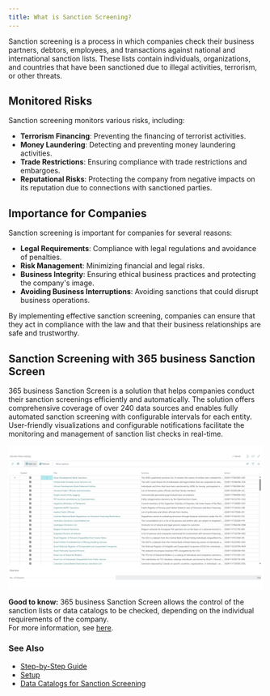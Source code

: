 ```yaml
---
title: What is Sanction Screening?
---
```

Sanction screening is a process in which companies check their business partners, debtors, employees, and transactions against national and international sanction lists. These lists contain individuals, organizations, and countries that have been sanctioned due to illegal activities, terrorism, or other threats.

## Monitored Risks

Sanction screening monitors various risks, including:
- **Terrorism Financing**: Preventing the financing of terrorist activities.
- **Money Laundering**: Detecting and preventing money laundering activities.
- **Trade Restrictions**: Ensuring compliance with trade restrictions and embargoes.
- **Reputational Risks**: Protecting the company from negative impacts on its reputation due to connections with sanctioned parties.

## Importance for Companies

Sanction screening is important for companies for several reasons:
- **Legal Requirements**: Compliance with legal regulations and avoidance of penalties.
- **Risk Management**: Minimizing financial and legal risks.
- **Business Integrity**: Ensuring ethical business practices and protecting the company's image.
- **Avoiding Business Interruptions**: Avoiding sanctions that could disrupt business operations.

By implementing effective sanction screening, companies can ensure that they act in compliance with the law and that their business relationships are safe and trustworthy.

## Sanction Screening with 365 business Sanction Screen

365 business Sanction Screen is a solution that helps companies conduct their sanction screenings efficiently and automatically. The solution offers comprehensive coverage of over 240 data sources and enables fully automated sanction screening with configurable intervals for each entity. User-friendly visualizations and configurable notifications facilitate the monitoring and management of sanction list checks in real-time.

![365 business Sanction Screen - Data Catalogs](/assets/images/365-business-sanction-screen/sanctionscreen.data-catalog.en-US.png)

<div class="alert alert-notice">
    <i class="fa-light fa-hand-point-up fa-lg" style="--fa-secondary-color: #FF0000; --fa-primary-color: #111111; --fa-secondary-opacity: 0.7"></i> <strong>Good to know:</strong> 365 business Sanction Screen allows the control of the sanction lists or data catalogs to be checked, depending on the individual requirements of the company.<br>
    For more information, see <a href="data-sources.md">here</a>.
</div>

### See Also

- [Step-by-Step Guide](get-started.md)
- [Setup](setup.md)
- [Data Catalogs for Sanction Screening](data-sources.md)
